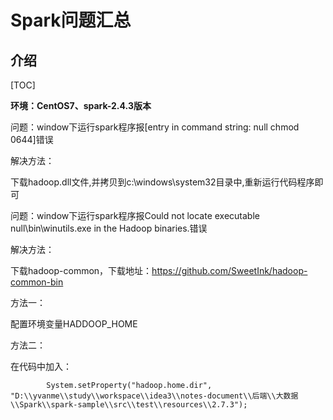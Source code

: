 # Spark问题汇总

## 介绍

[TOC]

**环境：CentOS7、spark-2.4.3版本**



问题：window下运行spark程序报[entry in command string: null chmod 0644]错误

解决方法：

下载hadoop.dll文件,并拷贝到c:\windows\system32目录中,重新运行代码程序即可



问题：window下运行spark程序报Could not locate executable null\bin\winutils.exe in the Hadoop binaries.错误

解决方法：

下载hadoop-common，下载地址：https://github.com/SweetInk/hadoop-common-bin

方法一：

配置环境变量HADDOOP_HOME

方法二：

在代码中加入：

```
        System.setProperty("hadoop.home.dir", "D:\\yvanme\\study\\workspace\\idea3\\notes-document\\后端\\大数据\\Spark\\spark-sample\\src\\test\\resources\\2.7.3");
```